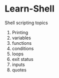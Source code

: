 # Learn-Shell
Shell scripting topics

1. Printing
2. variables
3. functions
4. conditions
5. loops
6. exit status
7. inputs
8. quotes
